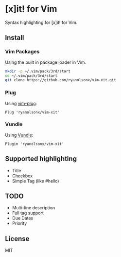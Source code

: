 # [x]it! for Vim

Syntax highlighting for [x]it! for Vim.

## Install

### Vim Packages

Using the built in package loader in Vim.

```bash
mkdir -p ~/.vim/pack/3rd/start
cd ~/.vim/pack/3rd/start
git clone https://github.com/ryanolsonx/vim-xit.git
```

### Plug

Using [vim-plug](https://github.com/junegunn/vim-plug):

```viml
Plug 'ryanolsonx/vim-xit'
```

### Vundle

Using [Vundle](https://github.com/VundleVim/Vundle.vim): 

```viml
Plugin 'ryanolsonx/vim-xit'
```

## Supported highlighting

- Title
- Checkbox
- Simple Tag (like #hello)

## TODO

- Multi-line description
- Full tag support
- Due Dates
- Priority

## License

MIT
